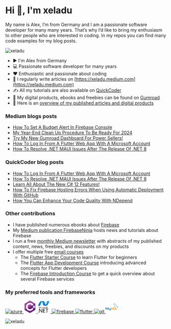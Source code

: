 # Hi 👋, I'm xeladu

My name is Alex, I’m from Germany and I am a passionate software developer for many many years. That’s why I’d like to bring my enthusiasm to other people who are interested in coding. In my repos you can find many code examples for my blog posts.

<p align="left"> <img src="https://komarev.com/ghpvc/?username=xeladu&label=Profile%20views&color=44ff00&style=plastic" alt="xeladu" /> </p>

- ▶  I'm Alex from Germany
- 💻 Passionate software developer for many years
- ❤  Enthusiastic and passionate about coding
- 📝 I regularly write articles on [https://xeladu.medium.com](https://xeladu.medium.com)
- ✍ All my tutorials are also available on [QuickCoder](https://quickcoder.org)
- 🏬 My digital products, ebooks and freebies can be found on [Gumroad](https://xeladu.gumroad.com)
- 📙 Here is an [overview of my published articles and digital products](https://xeladu.medium.com/%E2%84%B9-xeladus-info-point-find-quickly-what-you-need-bbe620e97d8c)

### Medium blogs posts
<!-- BLOG-POST-LIST:START -->
- [How To Set A Budget Alert In Firebase Console](https://medium.com/firebase-ninja/how-to-set-a-budget-alert-in-firebase-console-ab7c44dd04b8?source=rss-ae1e6291afc3------2)
- [My Year-End Clean Up Procedure To Be Ready For 2024](https://xeladu.medium.com/my-year-end-clean-up-procedure-to-be-ready-for-2024-1ccb13fa9f9d?source=rss-ae1e6291afc3------2)
- [Try My New Gumroad Dashboard For Power Sellers!](https://xeladu.medium.com/try-my-new-gumroad-dashboard-for-power-sellers-0866bf44ff39?source=rss-ae1e6291afc3------2)
- [How To Log In From A Flutter Web App With A Microsoft Account](https://medium.com/firebase-ninja/how-to-log-in-from-a-flutter-web-app-with-a-microsoft-account-a740ff56efad?source=rss-ae1e6291afc3------2)
- [How To Resolve .NET MAUI Issues After The Release Of .NET 8](https://levelup.gitconnected.com/how-to-resolve-net-maui-issues-after-the-release-of-net-8-59b270ba529b?source=rss-ae1e6291afc3------2)
<!-- BLOG-POST-LIST:END -->

### QuickCoder blog posts
<!-- QC-BLOG-POST-LIST:START -->
- [How To Log In From A Flutter Web App With A Microsoft Account](https://quickcoder.org/how-to-log-in-from-a-flutter-web-app-with-a-microsoft-account/?utm_source=rss&utm_medium=rss&utm_campaign=how-to-log-in-from-a-flutter-web-app-with-a-microsoft-account)
- [How To Resolve .NET MAUI Issues After The Release Of .NET 8](https://quickcoder.org/how-to-resolve-net-maui-issues-after-the-release-of-net8/?utm_source=rss&utm_medium=rss&utm_campaign=how-to-resolve-net-maui-issues-after-the-release-of-net8)
- [Learn All About The New C# 12 Features!](https://quickcoder.org/learn-all-about-the-new-c-12-features/?utm_source=rss&utm_medium=rss&utm_campaign=learn-all-about-the-new-c-12-features)
- [How To Fix Firebase Hosting Errors When Using Automatic Deployment With GitHub](https://quickcoder.org/how-to-fix-firebase-hosting-errors-on-github/?utm_source=rss&utm_medium=rss&utm_campaign=how-to-fix-firebase-hosting-errors-on-github)
- [How You Can Enhance Your Code Quality With NDepend](https://quickcoder.org/how-you-can-enhance-your-code-quality-with-ndepend/?utm_source=rss&utm_medium=rss&utm_campaign=how-you-can-enhance-your-code-quality-with-ndepend)
<!-- QC-BLOG-POST-LIST:END -->

### Other contributions

- I have published numerous ebooks about [Firebase](https://xeladu.gumroad.com/?tags=firebase)
- My [Medium publication FirebaseNinja](https://medium.com/firebase-ninja) hosts news and tutorials about Firebase
- I run a free [monthly Medium newsletter](https://newsletter.quickcoder.org) with abstracts of my published content, news, freebies, and discounts on my products
- I offer multiple free [email courses](https://courses.quickcoder.org)
  - The [Flutter Starter Course](https://courses.quickcoder.org#flutterstarter) to learn Flutter for beginners
  - The [Flutter App Development Course](https://courses.quickcoder.org#flutterappdev) introducing advanced concepts for Flutter developers
  - The [Firebase Introduction Course](https://courses.quickcoder.org#firebaseintroduction) to get a quick overview about several Firebase services

### My preferred tools and frameworks
 <p>
  <a href="https://azure.microsoft.com/en-in/" target="_blank" rel="noreferrer"> <img src="https://www.vectorlogo.zone/logos/microsoft_azure/microsoft_azure-icon.svg" alt="azure" width="40" height="40"/> </a> 
  <a href="https://www.w3schools.com/cs/" target="_blank" rel="noreferrer"> <img src="https://raw.githubusercontent.com/devicons/devicon/master/icons/csharp/csharp-original.svg" alt="csharp" width="40" height="40"/> </a> 
  <a href="https://dotnet.microsoft.com/" target="_blank" rel="noreferrer"> <img src="https://raw.githubusercontent.com/devicons/devicon/master/icons/dot-net/dot-net-original-wordmark.svg" alt="dotnet" width="40" height="40"/> </a> 
  <a href="https://firebase.google.com/" target="_blank" rel="noreferrer"> <img src="https://www.vectorlogo.zone/logos/firebase/firebase-icon.svg" alt="firebase" width="40" height="40"/> </a> 
  <a href="https://flutter.dev" target="_blank" rel="noreferrer"> <img src="https://www.vectorlogo.zone/logos/flutterio/flutterio-icon.svg" alt="flutter" width="40" height="40"/> </a> 
  <a href="https://git-scm.com/" target="_blank" rel="noreferrer"> <img src="https://www.vectorlogo.zone/logos/git-scm/git-scm-icon.svg" alt="git" width="40" height="40"/> </a> 
  <a href="https://www.mysql.com/" target="_blank" rel="noreferrer"> <img src="https://raw.githubusercontent.com/devicons/devicon/master/icons/mysql/mysql-original-wordmark.svg" alt="mysql" width="40" height="40"/> </a> 
  </p>
  
  <p><img src="https://github-readme-stats.vercel.app/api/top-langs?username=xeladu&show_icons=true&theme=synthwave&locale=en&layout=compact" alt="xeladu" /></p>
